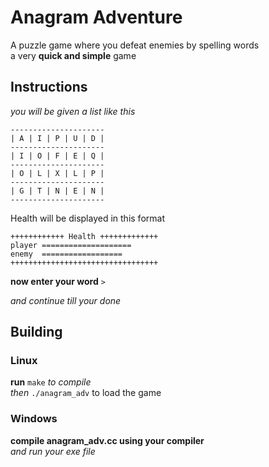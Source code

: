 # Anagram Adventure

A puzzle game where you defeat enemies by spelling words   
a very **quick and simple** game  

## Instructions  
  
*you will be given a list like this*  
  
`---------------------`  
`| A | I | P | U | D |`  
`---------------------`  
`| I | O | F | E | Q |`  
`---------------------`  
`| O | L | X | L | P |`  
`---------------------`  
`| G | T | N | E | N |`  
`---------------------`  
  
 Health will be displayed in this format  
  
`++++++++++++ Health +++++++++++++`  
`player ====================`  
`enemy  ==================`  
`+++++++++++++++++++++++++++++++++`  

**now enter your word**
`>`

*and continue till your done*   
  
## Building  

###  Linux  

**run** `make` *to compile*  
*then* `./anagram_adv` to load the game  

### Windows  

**compile anagram_adv.cc using your compiler**  
*and run your exe file*   

